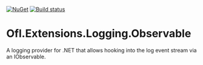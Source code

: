 [![NuGet](https://img.shields.io/nuget/v/Ofl.Extensions.Logging.Observable.svg)](https://www.nuget.org/packages/Ofl.Extensions.Logging.Observable/)
[![Build status](https://ci.appveyor.com/api/projects/status/qtnm3djh4x50r4k2?svg=true)](https://ci.appveyor.com/project/OneFrameLink/ofl-extensions-logging-observable)

# Ofl.Extensions.Logging.Observable
A logging provider for .NET that allows hooking into the log event stream via an IObservable.
